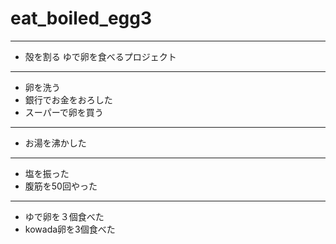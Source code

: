 # eat_boiled_egg3
---  
- 殻を割る
ゆで卵を食べるプロジェクト
---  
- 卵を洗う
- 銀行でお金をおろした  
- スーパーで卵を買う  
---  
- お湯を沸かした
---  
- 塩を振った
- 腹筋を50回やった
---  
- ゆで卵を３個食べた
- kowada卵を3個食べた

